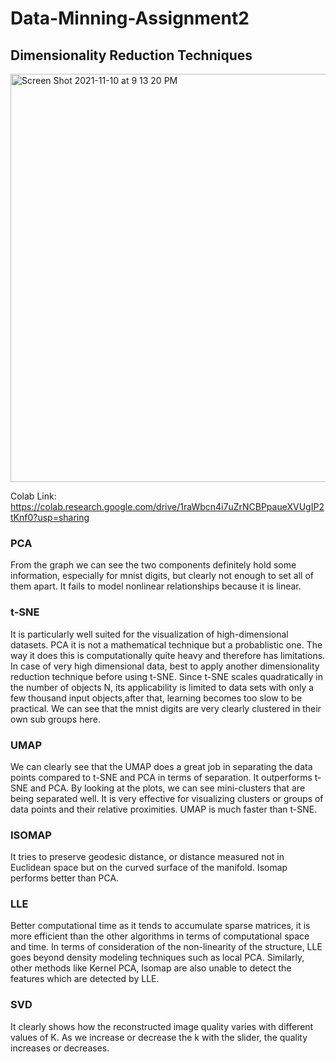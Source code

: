 # Data-Minning-Assignment2
## Dimensionality Reduction Techniques

<img width="653" alt="Screen Shot 2021-11-10 at 9 13 20 PM" src="https://user-images.githubusercontent.com/70232769/141248054-f23363b9-970a-4ea5-9032-0cbf59bbc498.png">

Colab Link: https://colab.research.google.com/drive/1raWbcn4i7uZrNCBPpaueXVUgIP2tKnf0?usp=sharing

### PCA
From the graph we can see the two components definitely hold some information, especially for mnist digits, but clearly not enough to set all of them apart. It fails to model nonlinear relationships because it is linear.

### t-SNE 
It is particularly well suited for the visualization of high-dimensional datasets. PCA it is not a mathematical technique but a probablistic one. The way it does this is computationally quite heavy and therefore has limitations. In case of very high dimensional data, best to apply another dimensionality reduction technique before using t-SNE. Since t-SNE scales quadratically in the number of objects N, its applicability is limited to data sets with only a few thousand input objects,after that, learning becomes too slow to be practical. We can see that the mnist digits are very clearly clustered in their own sub groups here.

### UMAP 
We can clearly see that the UMAP does a great job in separating the data points compared to t-SNE and PCA in terms of separation. It outperforms t-SNE and PCA. By looking at the plots, we can see mini-clusters that are being separated well. It is very effective for visualizing clusters or groups of data points and their relative proximities. UMAP is much faster than t-SNE.

### ISOMAP 
It tries to preserve geodesic distance, or distance measured not in Euclidean space but on the curved surface of the manifold. Isomap performs better than PCA.

### LLE 
Better computational time as it tends to accumulate sparse matrices, it is more efficient than the other algorithms in terms of computational space and time. In terms of consideration of the non-linearity of the structure, LLE goes beyond density modeling techniques such as local PCA. Similarly, other methods like Kernel PCA, Isomap are also unable to detect the features which are detected by LLE.

### SVD
It clearly shows how the reconstructed image quality varies with different values of K. As we increase or decrease the k with the slider, the quality increases or decreases.
